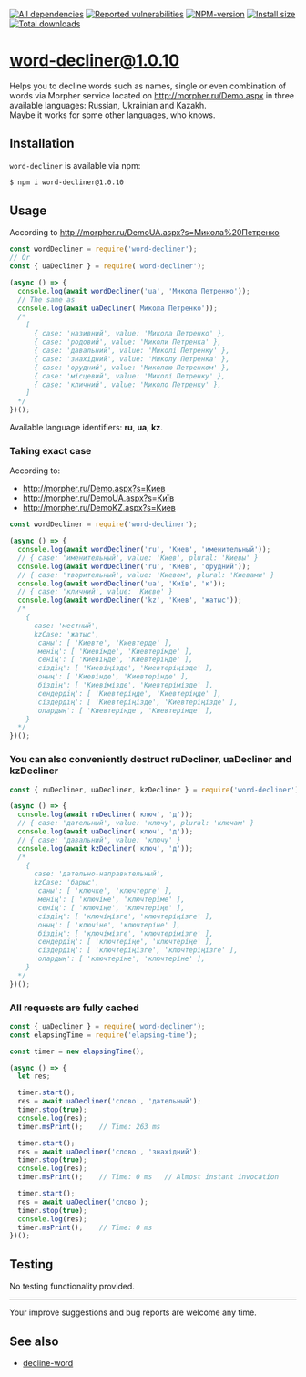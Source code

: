 [![All dependencies](https://img.shields.io/librariesio/release/npm/word-decliner/1.0.10?style=flat-square "All dependencies of word-decliner@1.0.10")](https://libraries.io/npm/word-decliner/1.0.10)
[![Reported vulnerabilities](https://img.shields.io/snyk/vulnerabilities/npm/word-decliner@1.0.10?style=flat-square "Reported vulnerabilities of word-decliner@1.0.10")](https://snyk.io/test/npm/word-decliner/1.0.10)
[![NPM-version](https://img.shields.io/badge/npm-v1.0.10-blue.svg?style=flat-square "Current NPM-version")](https://www.npmjs.com/package/word-decliner/v/1.0.10)
[![Install size](https://flat.badgen.net/packagephobia/install/word-decliner@1.0.10?label=size 'Install size of word-decliner@1.0.10')](https://packagephobia.now.sh/result?p=word-decliner@1.0.10)
[![Total downloads](https://img.shields.io/npm/dt/word-decliner?style=flat-square "Total downloads for all the time")](https://npm-stat.com/charts.html?package=word-decliner)

# word-decliner@1.0.10

Helps you to decline words such as names, single or even combination of words via Morpher service located on http://morpher.ru/Demo.aspx in three available languages: Russian, Ukrainian and Kazakh.\
Maybe it works for some other languages, who knows.

## Installation
`word-decliner` is available via npm:
``` bash
$ npm i word-decliner@1.0.10
```

## Usage
According to http://morpher.ru/DemoUA.aspx?s=Микола%20Петренко
``` js
const wordDecliner = require('word-decliner');
// Or
const { uaDecliner } = require('word-decliner');

(async () => {
  console.log(await wordDecliner('ua', 'Микола Петренко'));
  // The same as
  console.log(await uaDecliner('Микола Петренко'));
  /*
    [
      { case: 'називний', value: 'Микола Петренко' },
      { case: 'родовий', value: 'Миколи Петренка' },
      { case: 'давальний', value: 'Миколі Петренку' },
      { case: 'знахідний', value: 'Миколу Петренка' },
      { case: 'орудний', value: 'Миколою Петренком' },
      { case: 'місцевий', value: 'Миколі Петренку' },
      { case: 'кличний', value: 'Миколо Петренку' },
    ]
  */
})();
```

Available language identifiers: **ru**, **ua**, **kz**.

### Taking exact case
According to:
- http://morpher.ru/Demo.aspx?s=Киев
- http://morpher.ru/DemoUA.aspx?s=Київ
- http://morpher.ru/DemoKZ.aspx?s=Киев

``` js
const wordDecliner = require('word-decliner');

(async () => {
  console.log(await wordDecliner('ru', 'Киев', 'именительный'));
  // { case: 'именительный', value: 'Киев', plural: 'Киевы' }
  console.log(await wordDecliner('ru', 'Киев', 'орудний'));
  // { case: 'творительный', value: 'Киевом', plural: 'Киевами' }
  console.log(await wordDecliner('ua', 'Київ', 'к'));
  // { case: 'кличний', value: 'Києве' }
  console.log(await wordDecliner('kz', 'Киев', 'жатыс'));
  /*
    {
      case: 'местный',
      kzCase: 'жатыс',
      'саны': [ 'Киевте', 'Киевтерде' ],
      'менiң': [ 'Киевімде', 'Киевтерімде' ],
      'сенiң': [ 'Киевіңде', 'Киевтеріңде' ],
      'сіздiң': [ 'Киевіңізде', 'Киевтеріңізде' ],
      'оның': [ 'Киевінде', 'Киевтерінде' ],
      'біздiң': [ 'Киевімізде', 'Киевтерімізде' ],
      'сендердiң': [ 'Киевтеріңде', 'Киевтеріңде' ],
      'сіздердiң': [ 'Киевтеріңізде', 'Киевтеріңізде' ],
      'олардың': [ 'Киевтерінде', 'Киевтерінде' ],
    }
  */
})();
```

### You can also conveniently destruct ruDecliner, uaDecliner and kzDecliner
``` js
const { ruDecliner, uaDecliner, kzDecliner } = require('word-decliner');

(async () => {
  console.log(await ruDecliner('ключ', 'д'));
  // { case: 'дательный', value: 'ключу', plural: 'ключам' }
  console.log(await uaDecliner('ключ', 'д'));
  // { case: 'давальний', value: 'ключу' }
  console.log(await kzDecliner('ключ', 'д'));
  /*
    {
      case: 'дательно-направительный',
      kzCase: 'барыс',
      'саны': [ 'ключке', 'ключтерге' ],
      'менiң': [ 'ключіме', 'ключтеріме' ],
      'сенiң': [ 'ключіңе', 'ключтеріңе' ],
      'сіздiң': [ 'ключіңізге', 'ключтеріңізге' ],
      'оның': [ 'ключіне', 'ключтеріне' ],
      'біздiң': [ 'ключімізге', 'ключтерімізге' ],
      'сендердiң': [ 'ключтеріңе', 'ключтеріңе' ],
      'сіздердiң': [ 'ключтеріңізге', 'ключтеріңізге' ],
      'олардың': [ 'ключтеріне', 'ключтеріне' ],
    }
  */
})();
```

### All requests are fully cached
``` js
const { uaDecliner } = require('word-decliner');
const elapsingTime = require('elapsing-time');

const timer = new elapsingTime();

(async () => {
  let res;

  timer.start();
  res = await uaDecliner('слово', 'дательный');
  timer.stop(true);
  console.log(res);
  timer.msPrint();    // Time: 263 ms

  timer.start();
  res = await uaDecliner('слово', 'знахідний');
  timer.stop(true);
  console.log(res);
  timer.msPrint();    // Time: 0 ms   // Almost instant invocation

  timer.start();
  res = await uaDecliner('слово');
  timer.stop(true);
  console.log(res);
  timer.msPrint();    // Time: 0 ms
})();
```

## Testing
No testing functionality provided.

---

Your improve suggestions and bug reports are welcome any time.

## See also
- [decline-word](https://www.npmjs.com/package/decline-word)
